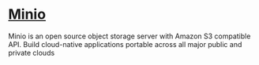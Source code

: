 # [Minio](https://minio.io/)

Minio is an open source object storage server with Amazon S3 compatible API. 
Build cloud-native applications portable across all major public and private clouds


